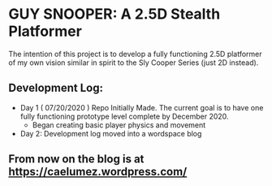 # GUY SNOOPER: A 2.5D Stealth Platformer
The intention of this project is to develop a fully functioning 2.5D platformer of my own vision similar in spirit to the Sly Cooper Series (just 2D instead).
## Development Log:
- Day 1 ( 07/20/2020 ) Repo Initially Made. The current goal is to have one fully functioning prototype level complete by December 2020.
	- Began creating basic player physics and movement
- Day 2: Development log moved into a wordspace blog

## From now on the blog is at https://caelumez.wordpress.com/
